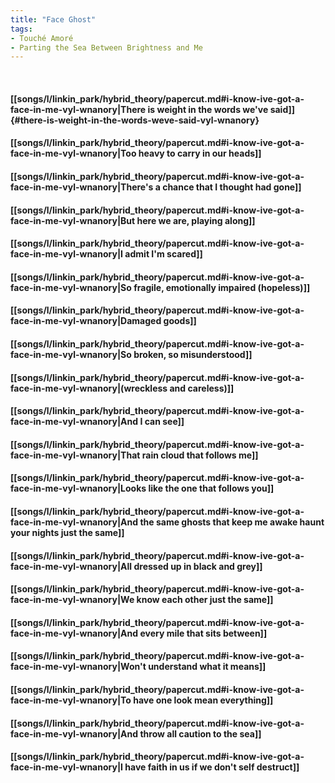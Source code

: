 ```yaml
---
title: "Face Ghost"
tags:
- Touché Amoré
- Parting the Sea Between Brightness and Me
---
```

&nbsp;
#### [[songs/l/linkin_park/hybrid_theory/papercut.md#i-know-ive-got-a-face-in-me-vyl-wnanory|There is weight in the words we've said]] {#there-is-weight-in-the-words-weve-said-vyl-wnanory}
#### [[songs/l/linkin_park/hybrid_theory/papercut.md#i-know-ive-got-a-face-in-me-vyl-wnanory|Too heavy to carry in our heads]]
#### [[songs/l/linkin_park/hybrid_theory/papercut.md#i-know-ive-got-a-face-in-me-vyl-wnanory|There's a chance that I thought had gone]]
#### [[songs/l/linkin_park/hybrid_theory/papercut.md#i-know-ive-got-a-face-in-me-vyl-wnanory|But here we are, playing along]]
#### [[songs/l/linkin_park/hybrid_theory/papercut.md#i-know-ive-got-a-face-in-me-vyl-wnanory|I admit I'm scared]]
#### [[songs/l/linkin_park/hybrid_theory/papercut.md#i-know-ive-got-a-face-in-me-vyl-wnanory|So fragile, emotionally impaired (hopeless)]]
#### [[songs/l/linkin_park/hybrid_theory/papercut.md#i-know-ive-got-a-face-in-me-vyl-wnanory|Damaged goods]]
#### [[songs/l/linkin_park/hybrid_theory/papercut.md#i-know-ive-got-a-face-in-me-vyl-wnanory|So broken, so misunderstood]]
#### [[songs/l/linkin_park/hybrid_theory/papercut.md#i-know-ive-got-a-face-in-me-vyl-wnanory|(wreckless and careless)]]
#### [[songs/l/linkin_park/hybrid_theory/papercut.md#i-know-ive-got-a-face-in-me-vyl-wnanory|And I can see]]
#### [[songs/l/linkin_park/hybrid_theory/papercut.md#i-know-ive-got-a-face-in-me-vyl-wnanory|That rain cloud that follows me]]
#### [[songs/l/linkin_park/hybrid_theory/papercut.md#i-know-ive-got-a-face-in-me-vyl-wnanory|Looks like the one that follows you]]
#### [[songs/l/linkin_park/hybrid_theory/papercut.md#i-know-ive-got-a-face-in-me-vyl-wnanory|And the same ghosts that keep me awake haunt your nights just the same]]
#### [[songs/l/linkin_park/hybrid_theory/papercut.md#i-know-ive-got-a-face-in-me-vyl-wnanory|All dressed up in black and grey]]
#### [[songs/l/linkin_park/hybrid_theory/papercut.md#i-know-ive-got-a-face-in-me-vyl-wnanory|We know each other just the same]]
#### [[songs/l/linkin_park/hybrid_theory/papercut.md#i-know-ive-got-a-face-in-me-vyl-wnanory|And every mile that sits between]]
#### [[songs/l/linkin_park/hybrid_theory/papercut.md#i-know-ive-got-a-face-in-me-vyl-wnanory|Won't understand what it means]]
#### [[songs/l/linkin_park/hybrid_theory/papercut.md#i-know-ive-got-a-face-in-me-vyl-wnanory|To have one look mean everything]]
#### [[songs/l/linkin_park/hybrid_theory/papercut.md#i-know-ive-got-a-face-in-me-vyl-wnanory|And throw all caution to the sea]]
#### [[songs/l/linkin_park/hybrid_theory/papercut.md#i-know-ive-got-a-face-in-me-vyl-wnanory|I have faith in us if we don't self destruct]]
